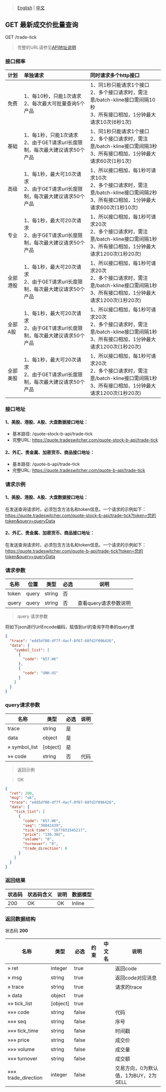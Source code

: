 > [English](./latest_transaction_price_query.md) | [中文](./latest_transaction_price_query_cn.md)

## GET 最新成交价批量查询

GET /trade-tick

> 完整的URL请参见[API地址说明](./api_address_description_cn.md)

### 接口频率

| 计划     | 单独请求                                                 | 同时请求多个http接口                                         |
| :------- | :------------------------------------------------------- | :----------------------------------------------------------- |
| 免费     | 1、每10秒，只能1次请求<br /> 2、每次最大可批量查询5个产品      | 1、同1秒只能请求1个接口<br />2、多个接口请求时，需注意/batch-kline接口需间隔10秒<br /> 3、所有接口相加，1分钟最大请求10次(6秒1次) |
| 基础     | 1、每1秒，只能1次请求<br /> 2、由于GET请求url长度限制，每次最大建议请求50个产品     | 1、同1秒只能请求1个接口<br />2、多个接口请求时，需注意/batch-kline接口需间隔3秒<br /> 3、所有接口相加，1分钟最大请求60次(1秒1次) |
| 高级     | 1、每1秒，最大可10次请求<br /> 2、由于GET请求url长度限制，每次最大建议请求50个产品  | 1、所以接口相加，每1秒可请求10次<br />2、多个接口请求时，需注意/batch-kline接口需间隔2秒<br /> 3、所有接口相加，1分钟最大请求600次(1秒10次) |
| 专业     | 1、每1秒，最大可20次请求<br /> 2、由于GET请求url长度限制，每次最大建议请求50个产品 | 1、所以接口相加，每1秒可请求20次<br />2、多个接口请求时，需注意/batch-kline接口需间隔1秒<br /> 3、所有接口相加，1分钟最大请求1200次(1秒20次) |
| 全部港股 | 1、每1秒，最大可20次请求<br /> 2、由于GET请求url长度限制，每次最大建议请求50个产品 | 1、所以接口相加，每1秒可请求20次<br />2、多个接口请求时，需注意/batch-kline接口需间隔1秒<br /> 3、所有接口相加，1分钟最大请求1200次(1秒20次) |
| 全部A股  | 1、每1秒，最大可20次请求<br /> 2、由于GET请求url长度限制，每次最大建议请求50个产品 | 1、所以接口相加，每1秒可请求20次<br />2、多个接口请求时，需注意/batch-kline接口需间隔1秒<br /> 3、所有接口相加，1分钟最大请求1200次(1秒20次) |
| 全部美股 | 1、每1秒，最大可20次请求<br /> 2、由于GET请求url长度限制，每次最大建议请求50个产品 | 1、所以接口相加，每1秒可请求20次<br />2、多个接口请求时，需注意/batch-kline接口需间隔1秒<br /> 3、所有接口相加，1分钟最大请求1200次(1秒20次) |


### 接口地址
#### 1、美股、港股、A股、大盘数据接口地址：
- 基本路径: /quote-stock-b-api/trade-tick
- 完整URL: https://quote.tradeswitcher.com/quote-stock-b-api/trade-tick
#### 2、外汇、贵金属、加密货币、商品接口地址：
- 基本路径: /quote-b-api/trade-tick
- 完整URL: https://quote.tradeswitcher.com/quote-b-api/trade-tick

### 请求示例
#### 1、美股、港股、A股、大盘数据接口地址：
在发送查询请求时，必须包含方法名和token信息。一个请求的示例如下：
<br />https://quote.tradeswitcher.com/quote-stock-b-api/trade-tick?token=您的token&query=queryData
#### 2、外汇、贵金属、加密货币、商品接口地址：
在发送查询请求时，必须包含方法名和token信息。一个请求的示例如下：
<br />https://quote.tradeswitcher.com/quote-b-api/trade-tick?token=您的token&query=queryData


### 请求参数

| 名称                   | 位置  | 类型    | 必选 | 说明                                                         |
| ---------------------- | ----- | ------- | ---- | ------------------------------------------------------------ |
| token                  | query | string  | 否   |                                                          |
| query                   | query  | string  | 否   | 查看query请求参数说明                                   |

> query 请求参数

将如下json进行UrlEncode编码，赋值到url的查询字符串的query里
```json
{
  "trace": "edd5df80-df7f-4acf-8f67-68fd2f096426",
  "data": {
    "symbol_list": [
      {
        "code": "857.HK"
      },
      {
        "code": "UNH.US"
      }
    ]
  }
}
```

### query请求参数

| 名称           | 类型     | 必选 | 说明 |
| -------------- | -------- | ---- | ---- |
| trace        | string   | 是   |  |
| data         | object   | 是   |  |
| » symbol_list | [object] | 是   |  |
| »» code       | string   | 否   | 代码 |

> 返回示例

> OK

```json
{
  "ret": 200,
  "msg": "ok",
  "trace": "edd5df80-df7f-4acf-8f67-68fd2f096426",
  "data": {
    "tick_list": [
      {
        "code": "857.HK",
        "seq": "30841439",
        "tick_time": "1677831545217",
        "price": "136.302",
        "volume": "0",
        "turnover": "0",
        "trade_direction": 0
      }
    ]
  }
}
```

### 返回结果

| 状态码 | 状态码含义 | 说明 | 数据模型 |
| ------ | ---------- | ---- | -------- |
| 200    | OK         | OK   | Inline   |

### 返回数据结构

状态码 **200**

| 名称                | 类型     | 必选  | 约束 | 中文名 | 说明                                 |
| ------------------- | -------- | ----- | ---- | ------ | ------------------------------------ |
| » ret               | integer  | true  |  |        | 返回code                             |
| » msg               | string   | true  |  |        | 返回code对应消息                     |
| » trace             | string   | true  |  |        | 请求的trace                          |
| » data              | object   | true  |  |        |                                  |
| »» tick_list        | [object] | true  |  |        |                                  |
| »»» code            | string   | false |  |        | 代码                                 |
| »»» seq             | string   | false |  |        | 序号                                 |
| »»» tick_time       | string   | false |  |        | 时间戳                               |
| »»» price           | string   | false |  |        | 成交价                               |
| »»» volume          | string   | false |  |        | 成交量                               |
| »»» turnover        | string   | false |  |        | 成交额                               |
| »»» trade_direction | integer  | false |  |        | 交易方向，0为默认值，1为BUY，2为SELL |
